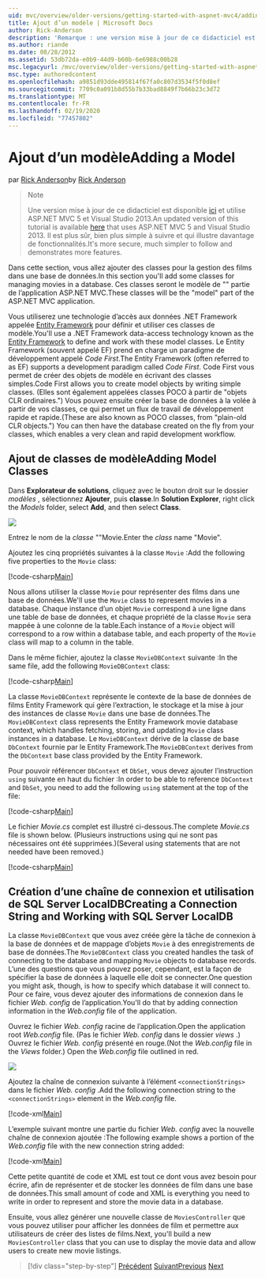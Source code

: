 ```yaml
---
uid: mvc/overview/older-versions/getting-started-with-aspnet-mvc4/adding-a-model
title: Ajout d’un modèle | Microsoft Docs
author: Rick-Anderson
description: 'Remarque : une version mise à jour de ce didacticiel est disponible ici et utilise ASP.NET MVC 5 et Visual Studio 2013. C’est plus sécurisé, bien plus simple à suivre et à faire une démonstration...'
ms.author: riande
ms.date: 08/28/2012
ms.assetid: 53db72da-e0b9-44d9-b60b-6e6988c00b28
msc.legacyurl: /mvc/overview/older-versions/getting-started-with-aspnet-mvc4/adding-a-model
msc.type: authoredcontent
ms.openlocfilehash: a9851d93dde495814f67fa0c807d3534f5f0d8ef
ms.sourcegitcommit: 7709c0a091b8d55b7b33bad8849f7b66b23c3d72
ms.translationtype: MT
ms.contentlocale: fr-FR
ms.lasthandoff: 02/19/2020
ms.locfileid: "77457802"
---
```

# <a name="adding-a-model"></a><span data-ttu-id="89790-104">Ajout d’un modèle</span><span class="sxs-lookup"><span data-stu-id="89790-104">Adding a Model</span></span>

<span data-ttu-id="89790-105">par [Rick Anderson](https://twitter.com/RickAndMSFT)</span><span class="sxs-lookup"><span data-stu-id="89790-105">by [Rick Anderson](https://twitter.com/RickAndMSFT)</span></span>

> > [!NOTE]
> > <span data-ttu-id="89790-106">Une version mise à jour de ce didacticiel est disponible [ici](../../getting-started/introduction/getting-started.md) et utilise ASP.NET MVC 5 et Visual Studio 2013.</span><span class="sxs-lookup"><span data-stu-id="89790-106">An updated version of this tutorial is available [here](../../getting-started/introduction/getting-started.md) that uses ASP.NET MVC 5 and Visual Studio 2013.</span></span> <span data-ttu-id="89790-107">Il est plus sûr, bien plus simple à suivre et qui illustre davantage de fonctionnalités.</span><span class="sxs-lookup"><span data-stu-id="89790-107">It's more secure, much simpler to follow and demonstrates more features.</span></span>

<span data-ttu-id="89790-108">Dans cette section, vous allez ajouter des classes pour la gestion des films dans une base de données.</span><span class="sxs-lookup"><span data-stu-id="89790-108">In this section you'll add some classes for managing movies in a database.</span></span> <span data-ttu-id="89790-109">Ces classes seront le modèle de &quot;&quot; partie de l’application ASP.NET MVC.</span><span class="sxs-lookup"><span data-stu-id="89790-109">These classes will be the &quot;model&quot; part of the ASP.NET MVC application.</span></span>

<span data-ttu-id="89790-110">Vous utiliserez une technologie d’accès aux données .NET Framework appelée [Entity Framework](https://msdn.microsoft.com/library/bb399572(VS.110).aspx) pour définir et utiliser ces classes de modèle.</span><span class="sxs-lookup"><span data-stu-id="89790-110">You'll use a .NET Framework data-access technology known as the [Entity Framework](https://msdn.microsoft.com/library/bb399572(VS.110).aspx) to define and work with these model classes.</span></span> <span data-ttu-id="89790-111">Le Entity Framework (souvent appelé EF) prend en charge un paradigme de développement appelé *Code First*.</span><span class="sxs-lookup"><span data-stu-id="89790-111">The Entity Framework (often referred to as EF) supports a development paradigm called *Code First*.</span></span> <span data-ttu-id="89790-112">Code First vous permet de créer des objets de modèle en écrivant des classes simples.</span><span class="sxs-lookup"><span data-stu-id="89790-112">Code First allows you to create model objects by writing simple classes.</span></span> <span data-ttu-id="89790-113">(Elles sont également appelées classes POCO à partir de &quot;objets CLR ordinaires.&quot;) Vous pouvez ensuite créer la base de données à la volée à partir de vos classes, ce qui permet un flux de travail de développement rapide et rapide.</span><span class="sxs-lookup"><span data-stu-id="89790-113">(These are also known as POCO classes, from &quot;plain-old CLR objects.&quot;) You can then have the database created on the fly from your classes, which enables a very clean and rapid development workflow.</span></span>

## <a name="adding-model-classes"></a><span data-ttu-id="89790-114">Ajout de classes de modèle</span><span class="sxs-lookup"><span data-stu-id="89790-114">Adding Model Classes</span></span>

<span data-ttu-id="89790-115">Dans **Explorateur de solutions**, cliquez avec le bouton droit sur le dossier *modèles* , sélectionnez **Ajouter**, puis **classe**.</span><span class="sxs-lookup"><span data-stu-id="89790-115">In **Solution Explorer**, right click the *Models* folder, select **Add**, and then select **Class**.</span></span>

![](adding-a-model/_static/image1.png)

<span data-ttu-id="89790-116">Entrez le nom de la *classe* &quot;&quot;Movie.</span><span class="sxs-lookup"><span data-stu-id="89790-116">Enter the *class* name &quot;Movie&quot;.</span></span>

<span data-ttu-id="89790-117">Ajoutez les cinq propriétés suivantes à la classe `Movie` :</span><span class="sxs-lookup"><span data-stu-id="89790-117">Add the following five properties to the `Movie` class:</span></span>

[!code-csharp[Main](adding-a-model/samples/sample1.cs)]

<span data-ttu-id="89790-118">Nous allons utiliser la classe `Movie` pour représenter des films dans une base de données.</span><span class="sxs-lookup"><span data-stu-id="89790-118">We'll use the `Movie` class to represent movies in a database.</span></span> <span data-ttu-id="89790-119">Chaque instance d’un objet `Movie` correspond à une ligne dans une table de base de données, et chaque propriété de la classe `Movie` sera mappée à une colonne de la table.</span><span class="sxs-lookup"><span data-stu-id="89790-119">Each instance of a `Movie` object will correspond to a row within a database table, and each property of the `Movie` class will map to a column in the table.</span></span>

<span data-ttu-id="89790-120">Dans le même fichier, ajoutez la classe `MovieDBContext` suivante :</span><span class="sxs-lookup"><span data-stu-id="89790-120">In the same file, add the following `MovieDBContext` class:</span></span>

[!code-csharp[Main](adding-a-model/samples/sample2.cs)]

<span data-ttu-id="89790-121">La classe `MovieDBContext` représente le contexte de la base de données de films Entity Framework qui gère l’extraction, le stockage et la mise à jour des instances de classe `Movie` dans une base de données.</span><span class="sxs-lookup"><span data-stu-id="89790-121">The `MovieDBContext` class represents the Entity Framework movie database context, which handles fetching, storing, and updating `Movie` class instances in a database.</span></span> <span data-ttu-id="89790-122">Le `MovieDBContext` dérive de la classe de base `DbContext` fournie par le Entity Framework.</span><span class="sxs-lookup"><span data-stu-id="89790-122">The `MovieDBContext` derives from the `DbContext` base class provided by the Entity Framework.</span></span>

<span data-ttu-id="89790-123">Pour pouvoir référencer `DbContext` et `DbSet`, vous devez ajouter l’instruction `using` suivante en haut du fichier :</span><span class="sxs-lookup"><span data-stu-id="89790-123">In order to be able to reference `DbContext` and `DbSet`, you need to add the following `using` statement at the top of the file:</span></span>

[!code-csharp[Main](adding-a-model/samples/sample3.cs)]

<span data-ttu-id="89790-124">Le fichier *Movie.cs* complet est illustré ci-dessous.</span><span class="sxs-lookup"><span data-stu-id="89790-124">The complete *Movie.cs* file is shown below.</span></span> <span data-ttu-id="89790-125">(Plusieurs instructions using qui ne sont pas nécessaires ont été supprimées.)</span><span class="sxs-lookup"><span data-stu-id="89790-125">(Several using statements that are not needed have been removed.)</span></span>

[!code-csharp[Main](adding-a-model/samples/sample4.cs)]

## <a name="creating-a-connection-string-and-working-with-sql-server-localdb"></a><span data-ttu-id="89790-126">Création d’une chaîne de connexion et utilisation de SQL Server LocalDB</span><span class="sxs-lookup"><span data-stu-id="89790-126">Creating a Connection String and Working with SQL Server LocalDB</span></span>

<span data-ttu-id="89790-127">La classe `MovieDBContext` que vous avez créée gère la tâche de connexion à la base de données et de mappage d’objets `Movie` à des enregistrements de base de données.</span><span class="sxs-lookup"><span data-stu-id="89790-127">The `MovieDBContext` class you created handles the task of connecting to the database and mapping `Movie` objects to database records.</span></span> <span data-ttu-id="89790-128">L’une des questions que vous pouvez poser, cependant, est la façon de spécifier la base de données à laquelle elle doit se connecter.</span><span class="sxs-lookup"><span data-stu-id="89790-128">One question you might ask, though, is how to specify which database it will connect to.</span></span> <span data-ttu-id="89790-129">Pour ce faire, vous devez ajouter des informations de connexion dans le fichier *Web. config* de l’application.</span><span class="sxs-lookup"><span data-stu-id="89790-129">You'll do that by adding connection information in the *Web.config* file of the application.</span></span>

<span data-ttu-id="89790-130">Ouvrez le fichier *Web. config* racine de l’application.</span><span class="sxs-lookup"><span data-stu-id="89790-130">Open the application root *Web.config* file.</span></span> <span data-ttu-id="89790-131">(Pas le fichier *Web. config* dans le dossier *views* .) Ouvrez le fichier *Web. config* présenté en rouge.</span><span class="sxs-lookup"><span data-stu-id="89790-131">(Not the *Web.config* file in the *Views* folder.) Open the *Web.config* file outlined in red.</span></span>

![](adding-a-model/_static/image2.png)

<span data-ttu-id="89790-132">Ajoutez la chaîne de connexion suivante à l’élément `<connectionStrings>` dans le fichier *Web. config* .</span><span class="sxs-lookup"><span data-stu-id="89790-132">Add the following connection string to the `<connectionStrings>` element in the *Web.config* file.</span></span>

[!code-xml[Main](adding-a-model/samples/sample5.xml)]

<span data-ttu-id="89790-133">L’exemple suivant montre une partie du fichier *Web. config* avec la nouvelle chaîne de connexion ajoutée :</span><span class="sxs-lookup"><span data-stu-id="89790-133">The following example shows a portion of the *Web.config* file with the new connection string added:</span></span>

[!code-xml[Main](adding-a-model/samples/sample6.xml?highlight=6-9)]

<span data-ttu-id="89790-134">Cette petite quantité de code et XML est tout ce dont vous avez besoin pour écrire, afin de représenter et de stocker les données de film dans une base de données.</span><span class="sxs-lookup"><span data-stu-id="89790-134">This small amount of code and XML is everything you need to write in order to represent and store the movie data in a database.</span></span>

<span data-ttu-id="89790-135">Ensuite, vous allez générer une nouvelle classe de `MoviesController` que vous pouvez utiliser pour afficher les données de film et permettre aux utilisateurs de créer des listes de films.</span><span class="sxs-lookup"><span data-stu-id="89790-135">Next, you'll build a new `MoviesController` class that you can use to display the movie data and allow users to create new movie listings.</span></span>

> [!div class="step-by-step"]
> <span data-ttu-id="89790-136">[Précédent](adding-a-view.md)
> [Suivant](accessing-your-models-data-from-a-controller.md)</span><span class="sxs-lookup"><span data-stu-id="89790-136">[Previous](adding-a-view.md)
[Next](accessing-your-models-data-from-a-controller.md)</span></span>
